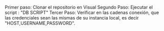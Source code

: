 Primer paso: Clonar el repositorio en Visual
Segundo Paso: Ejecutar el script : "DB SCRIPT"
Tercer Paso: Verificar en las cadenas conexión, que las credenciales sean las mismas de su instancia local, es decir "HOST,USERNAME,PASSWORD".

